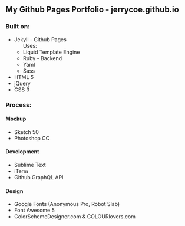## My Github Pages Portfolio - jerrycoe.github.io

### Built on:

<ul>
	<li>
		Jekyll - Github Pages
		<ul>
			Uses:
			<li>
				Liquid Template Engine
			</li>
			<li>
				Ruby - Backend
			</li>
			<li>
				Yaml
			</li>
			<li>
				Sass
			</li>
		</ul>
	</li>
	<li>
		HTML 5
	</li>
	<li>
		jQuery
	</li>
	<li>
		CSS 3
	</li>
</ul>

### Process:

#### Mockup
<ul>
	<li>
		Sketch 50
	</li>
	<li>
		Photoshop CC
	</li>
</ul>

#### Development
<ul>
	<li>
		Sublime Text
	</li>
	<li>
		iTerm
	</li>
	<li>
		Github GraphQL API
	</li>
</ul>

#### Design
<ul>
	<li>
		Google Fonts (Anonymous Pro, Robot Slab)
	</li>
	<li>
		Font Awesome 5
	</li>
	<li>
		ColorSchemeDesigner.com & COLOURlovers.com
	</li>
</ul>
